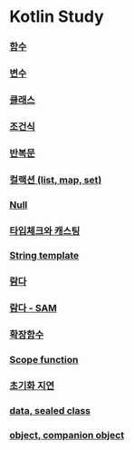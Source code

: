 # Kotlin Study

### [함수](./app/src/main/java/fastcampus/part0/kotlin/Example2.kt)

### [변수](./app/src/main/java/fastcampus/part0/kotlin/Example3.kt)

### [클래스](./app/src/main/java/fastcampus/part0/kotlin/Example4.kt)

### [조건식](./app/src/main/java/fastcampus/part0/kotlin/Example5.kt)

### [반복문](./app/src/main/java/fastcampus/part0/kotlin/Example6.kt)

### [컬랙션 (list, map, set)](./app/src/main/java/fastcampus/part0/kotlin/Example7.kt)

### [Null](./app/src/main/java/fastcampus/part0/kotlin/Example8.kt)

### [타입체크와 캐스팅](./app/src/main/java/fastcampus/part0/kotlin/Example9.kt)

### [String template](./app/src/main/java/fastcampus/part0/kotlin/Example10.kt)

### [람다](./app/src/main/java/fastcampus/part0/kotlin/Example11.kt)

### [람다 - SAM](./app/src/main/java/fastcampus/part0/kotlin/MainActivity.kt)

### [확장함수](./app/src/main/java/fastcampus/part0/kotlin/)

### [Scope function](./app/src/main/java/fastcampus/part0/kotlin/)

### [초기화 지연](./app/src/main/java/fastcampus/part0/kotlin/)

### [data, sealed class](./app/src/main/java/fastcampus/part0/kotlin/)

### [object, companion object](./app/src/main/java/fastcampus/part0/kotlin/)

### [](./app/src/main/java/fastcampus/part0/kotlin/)

